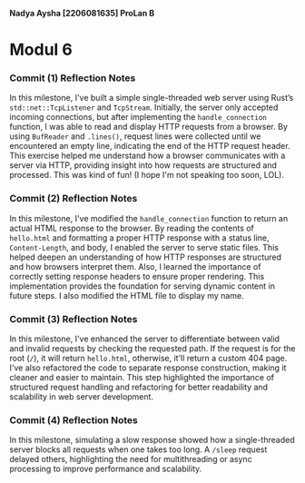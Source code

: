 **Nadya Aysha [2206081635] ProLan B**

# Modul 6

### Commit (1) Reflection Notes  

In this milestone, I've built a simple single-threaded web server using Rust’s `std::net::TcpListener` and `TcpStream`. Initially, the server only accepted incoming connections,
but after implementing the `handle_connection` function, I was able to read and display HTTP requests from a browser. By using `BufReader` and `.lines()`, request lines were collected
until we encountered an empty line, indicating the end of the HTTP request header. This exercise helped me understand how a browser communicates with a server via HTTP,
providing insight into how requests are structured and processed. This was kind of fun! (I hope I'm not speaking too soon, LOL).

### Commit (2) Reflection Notes  

In this milestone, I've modified the `handle_connection` function to return an actual HTML response to the browser. By reading the contents of `hello.html` and formatting a proper HTTP response
with a status line, `Content-Length`, and body, I enabled the server to serve static files. This helped deepen an understanding of how HTTP responses are structured and how browsers interpret them.
Also, I learned the importance of correctly setting response headers to ensure proper rendering. This implementation provides the foundation for serving dynamic content in future steps. I also modified the HTML file
to display my name.

### Commit (3) Reflection Notes  

In this milestone, I've enhanced the server to differentiate between valid and invalid requests by checking the requested path. If the request is for the root (`/`), it will return `hello.html`,
otherwise, it'll return a custom 404 page. I've also refactored the code to separate response construction, making it cleaner and easier to maintain. This step highlighted the importance of structured request handling
and refactoring for better readability and scalability in web server development.

### Commit (4) Reflection Notes  

In this milestone, simulating a slow response showed how a single-threaded server blocks all requests when one takes too long. A `/sleep` request delayed others, highlighting the need for multithreading
or async processing to improve performance and scalability.
